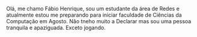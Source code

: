 Olá, me chamo Fábio Henrique, sou um estudante da área de Redes e atualmente estou me preparando para iniciar faculdade de Ciências da Computação em Agosto.
Não tneho muito a Declarar mas sou uma pessoa tranquila e apaziguada. Exceto jogando.
